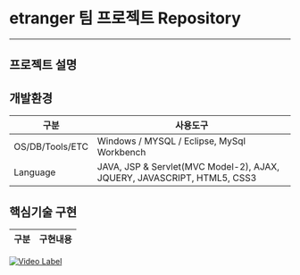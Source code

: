 # etranger 팀 프로젝트 Repository
---------------------------------

## 프로젝트 설명

## 개발환경
구분|사용도구
--|----
OS/DB/Tools/ETC|Windows / MYSQL / Eclipse, MySql Workbench
Language|JAVA, JSP & Servlet(MVC Model-2), AJAX, JQUERY, JAVASCRIPT, HTML5, CSS3

## 핵심기술 구현
구분|구현내용
------------|----



[![Video Label](http://img.youtube.com/vi/GUoib3zluGI/0.jpg)](https://youtu.be/GUoib3zluGI?t=37)

